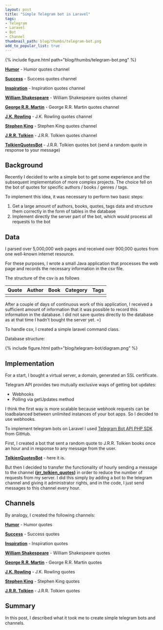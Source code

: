 ```yaml
---
layout: post
title: "Simple Telegram bot in Laravel"
tags:
- Telegram
- Laravel
- Bot
- Channel
thumbnail_path: blog/thumbs/telegram-bot.png
add_to_popular_list: true
---
```


{% include figure.html path="blog/thumbs/telegram-bot.png" %}

**[Humor](https://t.me/humor_quotes)** - Humor quotes channel

**[Success](https://t.me/success_quotes_channel)** - Success quotes channel

**[Inspiration](https://t.me/inspiration_quote)** - Inspiration quotes channel

**[William Shakespeare](https://t.me/william_shakespeare_quotes)** - William Shakespeare quotes channel

**[George R.R. Martin](https://t.me/george_rr_martin_quotes)** - George R.R. Martin quotes channel

**[J.K. Rowling](https://t.me/jk_rowling_quotes)** - J.K. Rowling quotes channel

**[Stephen King](https://t.me/stephen_king_quotes)** - Stephen King quotes channel

**[J.R.R. Tolkien](https://t.me/jrr_tolkien_quotes)** - J.R.R. Tolkien quotes channel

**[TolkienQuotesBot](https://telegram.me/TolkienQuotesBot)** - J.R.R. Tolkien quotes bot (send a random quote in response to your message)

## Background
Recently I decided to write a simple bot to get some experience and the subsequent implementation of more complex projects. 
The choice fell on the bot of quotes for specific authors / books / genres / tags. 

To implement this idea, it was necessary to perform two basic steps:
1. Get a large amount of authors, books, quotes, tags data and structure them correctly in the form of tables in the database
2. Implement directly the server part of the bot, which would process all requests to the bot


## Data

I parsed over 5,000,000 web pages and received over 900,000 quotes from one well-known internet resource. 

For these purposes, I wrote a small Java application that processes the web page and records the necessary information in the csv file.

The structure of the csv is as follows

| Quote | Author | Book    | Category| Tags |
|-------|--------|---------|---------|---------|
|  |  |  |

After a couple of days of continuous work of this application, I received a sufficient amount of information that it was 
possible to record this information in the database. I did not save quotes directly to the database as at that time I 
hadn’t bought the server yet. =)

To handle csv, I created a simple laravel command class.

Database structure:

{% include figure.html path="blog/telegram-bot/diagram.png" %}

## Implementation

For a start, I bought a virtual server, a domain, generated an SSL certificate. 

Telegram API provides two mutually exclusive ways of getting bot updates:

* Webhooks
* Polling via getUpdates method

I think the first way is more scalable because webhook requests can be loadbalanced between unlimited instances of your bot apps.
So I decided to use webhooks.

To implement telegram bots on Laravel I used [Telegram Bot API PHP SDK](https://github.com/irazasyed/telegram-bot-sdk) from GitHub.

First, I created a bot that sent a random quote to J.R.R. Tolkien books once an hour and in response to any message from the user.

**[TolkienQuotesBot](https://telegram.me/TolkienQuotesBot)** - here it is. 

But then I decided to transfer the functionality of hourly sending a message to the channel **([jrr_tolkien_quotes](https://t.me/jrr_tolkien_quotes))** in order to reduce the number of requests from my server.
I did this simply by adding a bot to the telegram channel and giving it administrator rights, and in the code, I just send messages to this channel every hour.


## Channels

By analogy, I created the following channels:

**[Humor](https://t.me/humor_quotes)** - Humor quotes

**[Success](https://t.me/success_quotes_channel)** - Success quotes

**[Inspiration](https://t.me/inspiration_quote)** - Inspiration quotes

**[William Shakespeare](https://t.me/william_shakespeare_quotes)** - William Shakespeare quotes

**[George R.R. Martin](https://t.me/george_rr_martin_quotes)** - George R.R. Martin quotes

**[J.K. Rowling](https://t.me/jk_rowling_quotes)** - J.K. Rowling quotes

**[Stephen King](https://t.me/stephen_king_quotes)** - Stephen King quotes

**[J.R.R. Tolkien](https://t.me/jrr_tolkien_quotes)** - J.R.R. Tolkien quotes



## Summary

In this post, I described what it took me to create simple telegram bots and channels.



